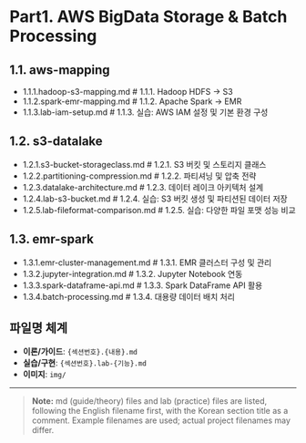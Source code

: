 # Part1. AWS BigData Storage & Batch Processing

## 1.1. aws-mapping
- 1.1.1.hadoop-s3-mapping.md          # 1.1.1. Hadoop HDFS → S3
- 1.1.2.spark-emr-mapping.md          # 1.1.2. Apache Spark → EMR
- 1.1.3.lab-iam-setup.md              # 1.1.3. 실습: AWS IAM 설정 및 기본 환경 구성

## 1.2. s3-datalake
- 1.2.1.s3-bucket-storageclass.md     # 1.2.1. S3 버킷 및 스토리지 클래스
- 1.2.2.partitioning-compression.md   # 1.2.2. 파티셔닝 및 압축 전략
- 1.2.3.datalake-architecture.md      # 1.2.3. 데이터 레이크 아키텍처 설계
- 1.2.4.lab-s3-bucket.md              # 1.2.4. 실습: S3 버킷 생성 및 파티션된 데이터 저장
- 1.2.5.lab-fileformat-comparison.md  # 1.2.5. 실습: 다양한 파일 포맷 성능 비교

## 1.3. emr-spark
- 1.3.1.emr-cluster-management.md     # 1.3.1. EMR 클러스터 구성 및 관리
- 1.3.2.jupyter-integration.md        # 1.3.2. Jupyter Notebook 연동
- 1.3.3.spark-dataframe-api.md        # 1.3.3. Spark DataFrame API 활용
- 1.3.4.batch-processing.md           # 1.3.4. 대용량 데이터 배치 처리

## 파일명 체계
* **이론/가이드**: `{섹션번호}.{내용}.md`
* **실습/구현**: `{섹션번호}.lab-{기능}.md`
* **이미지**: `img/`

---

> **Note:** md (guide/theory) files and lab (practice) files are listed, following the English filename first, with the Korean section title as a comment. Example filenames are used; actual project filenames may differ.
